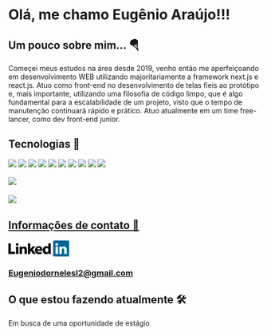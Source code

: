
<h1> Olá, me chamo Eugênio Araújo!!! </h1>


<div style="display: inline_block">
 
<h2> Um pouco sobre mim... 🪂</h2> 
  <p>
    Começei meus estudos na área desde 2019, venho então me aperfeiçoando em desenvolvimento WEB utilizando majoritariamente a framework next.js e react.js. Atuo como front-end no desenvolvimento de telas fieis ao protótipo e, mais importante, utilizando uma filosofia de código limpo, que é algo fundamental para a escalabilidade de um projeto, visto que o tempo de manutenção continuará rápido e prático.
   Atuo atualmente em um time free-lancer, como dev front-end junior.
  </p>
 
<h2> Tecnologias 💾</h2> 
 
 <section>
 <img src="https://img.shields.io/badge/HTML5-E34F26?style=for-the-badge&logo=html5&logoColor=white"/>
 <img src="https://img.shields.io/badge/JavaScript-F7DF1E?style=for-the-badge&logo=javascript&logoColor=black"/>
 <img src="https://img.shields.io/badge/TypeScript-007ACC?style=for-the-badge&logo=typescript&logoColor=white"/> 
 <img src="https://img.shields.io/badge/CSS3-1572B6?style=for-the-badge&logo=css3&logoColor=white"/>
 <img src="https://img.shields.io/badge/Python-14354C?style=for-the-badge&logo=python&logoColor=white"/>
 <img src="https://img.shields.io/badge/React-20232A?style=for-the-badge&logo=react&logoColor=61DAFB"/>
 <img src="https://img.shields.io/badge/Next-black?style=for-the-badge&logo=next.js&logoColor=white"/>
  
 <img src="https://img.shields.io/badge/styled--components-DB7093?style=for-the-badge&logo=styled-components&logoColor=white"/>
 <img src="https://img.shields.io/badge/SCSS-hotpink.svg?style=for-the-badge&logo=SASS&logoColor=white"/>  
 <img src="https://img.shields.io/badge/chakra-%234ED1C5.svg?style=for-the-badge&logo=chakraui&logoColor=white"/>
 <sectiom/>
 
 <br/>
  
 <div>
  <br/>
   <a href="https://github.com/eugeniol2">
   <img height="180em" src="https://github-readme-stats.vercel.app/api/top-langs/?username=eugeniol2&theme=midnight-purple"/>
 </div>

 <div>
  <br/>
   <img height="180em" src="https://github-readme-stats.vercel.app/api?username=eugeniol2&theme=midnight-purple"/>
 </div>
    
    
 <h2> Informações de contato 🧭</h2>
  
  
  <a target="_blank" href="https://www.linkedin.com/in/eug%C3%AAnio-ara%C3%BAjo-4a6520217/">
  <img align="center" alt="Linkedin" width="122px" src="./linkedin.svg" />
      
   <p>
   <h3>Eugeniodornelesl2@gmail.com </h3>
   </p>
</a>
  
  <h2> O que estou fazendo atualmente 🛠</h2>
  <p>
    Em busca de uma oportunidade de estágio
  </p>
    
 
